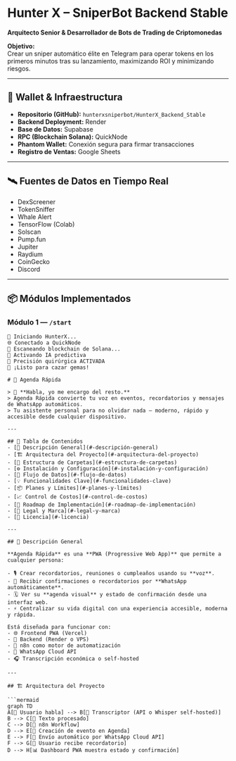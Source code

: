 # Hunter X – SniperBot Backend Stable

**Arquitecto Senior & Desarrollador de Bots de Trading de Criptomonedas**

**Objetivo:**  
Crear un sniper automático élite en Telegram para operar tokens en los primeros minutos tras su lanzamiento, maximizando ROI y minimizando riesgos.

---

## 🔐 Wallet & Infraestructura

- **Repositorio (GitHub):** `hunterxsniperbot/HunterX_Backend_Stable`  
- **Backend Deployment:** Render  
- **Base de Datos:** Supabase  
- **RPC (Blockchain Solana):** QuickNode  
- **Phantom Wallet:** Conexión segura para firmar transacciones  
- **Registro de Ventas:** Google Sheets  

---

## 🛰️ Fuentes de Datos en Tiempo Real

- DexScreener  
- TokenSniffer  
- Whale Alert  
- TensorFlow (Colab)  
- Solscan  
- Pump.fun  
- Jupiter  
- Raydium  
- CoinGecko  
- Discord  

---

## 📦 Módulos Implementados

### Módulo 1 — `/start`  
```text
👻 Iniciando HunterX...  
🌐 Conectado a QuickNode  
📡 Escaneando blockchain de Solana...  
🧠 Activando IA predictiva  
🎯 Precisión quirúrgica ACTIVADA  
🚀 ¡Listo para cazar gemas!

# 🚀 Agenda Rápida

> 🎤 **Habla, yo me encargo del resto.**  
> Agenda Rápida convierte tu voz en eventos, recordatorios y mensajes de WhatsApp automáticos.  
> Tu asistente personal para no olvidar nada — moderno, rápido y accesible desde cualquier dispositivo.

---

## 🧭 Tabla de Contenidos
- [🌟 Descripción General](#-descripción-general)
- [🏗️ Arquitectura del Proyecto](#️-arquitectura-del-proyecto)
- [📂 Estructura de Carpetas](#-estructura-de-carpetas)
- [⚙️ Instalación y Configuración](#️-instalación-y-configuración)
- [🔄 Flujo de Datos](#-flujo-de-datos)
- [💡 Funcionalidades Clave](#-funcionalidades-clave)
- [📦 Planes y Límites](#-planes-y-límites)
- [📈 Control de Costos](#-control-de-costos)
- [🧠 Roadmap de Implementación](#-roadmap-de-implementación)
- [🔐 Legal y Marca](#-legal-y-marca)
- [📜 Licencia](#-licencia)

---

## 🌟 Descripción General

**Agenda Rápida** es una **PWA (Progressive Web App)** que permite a cualquier persona:

- 🎙️ Crear recordatorios, reuniones o cumpleaños usando su **voz**.  
- 💬 Recibir confirmaciones o recordatorios por **WhatsApp automáticamente**.  
- 🗓️ Ver su **agenda visual** y estado de confirmación desde una interfaz web.  
- ⚡ Centralizar su vida digital con una experiencia accesible, moderna y rápida.

Está diseñada para funcionar con:
- 🌐 Frontend PWA (Vercel)
- 🧠 Backend (Render o VPS)
- 🔄 n8n como motor de automatización
- 💬 WhatsApp Cloud API
- 🎧 Transcripción económica o self-hosted

---

## 🏗️ Arquitectura del Proyecto

```mermaid
graph TD
A[🎤 Usuario habla] --> B[🧠 Transcriptor (API o Whisper self-hosted)]
B --> C[📝 Texto procesado]
C --> D[🧩 n8n Workflow]
D --> E[📅 Creación de evento en Agenda]
E --> F[💬 Envío automático por WhatsApp Cloud API]
F --> G[📱 Usuario recibe recordatorio]
D --> H[📊 Dashboard PWA muestra estado y confirmación]
